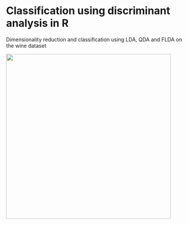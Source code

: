 # Classification using discriminant analysis in R

Dimensionality reduction and classification using LDA, QDA and FLDA on the wine dataset

<img src="https://user-images.githubusercontent.com/70534743/229083690-2f2ed692-c9be-4b0e-8f6e-152cda0234f1.png" width="450">

